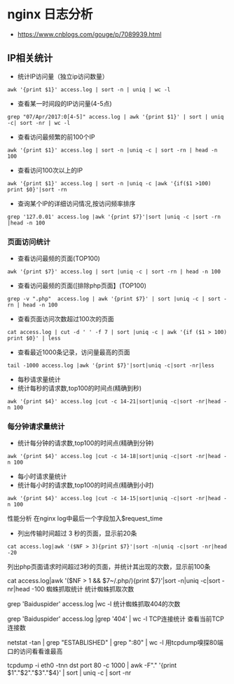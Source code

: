 # nginx 日志分析
- https://www.cnblogs.com/gouge/p/7089939.html


## IP相关统计
- 统计IP访问量（独立ip访问数量）

```aidl
awk '{print $1}' access.log | sort -n | uniq | wc -l

```

- 查看某一时间段的IP访问量(4-5点)

```aidl
grep "07/Apr/2017:0[4-5]" access.log | awk '{print $1}' | sort | uniq -c| sort -nr | wc -l  
```

- 查看访问最频繁的前100个IP

```aidl
awk '{print $1}' access.log | sort -n |uniq -c | sort -rn | head -n 100
```

- 查看访问100次以上的IP

```aidl
awk '{print $1}' access.log | sort -n |uniq -c |awk '{if($1 >100) print $0}'|sort -rn
```

- 查询某个IP的详细访问情况,按访问频率排序

```aidl
grep '127.0.01' access.log |awk '{print $7}'|sort |uniq -c |sort -rn |head -n 100
```


### 页面访问统计
- 查看访问最频的页面(TOP100)


```aidl
awk '{print $7}' access.log | sort |uniq -c | sort -rn | head -n 100
```

- 查看访问最频的页面([排除php页面】(TOP100)

```aidl
grep -v ".php"  access.log | awk '{print $7}' | sort |uniq -c | sort -rn | head -n 100 
```

- 查看页面访问次数超过100次的页面

```aidl
cat access.log | cut -d ' ' -f 7 | sort |uniq -c | awk '{if ($1 > 100) print $0}' | less
```

- 查看最近1000条记录，访问量最高的页面

```aidl
tail -1000 access.log |awk '{print $7}'|sort|uniq -c|sort -nr|less
```

- 每秒请求量统计
- 统计每秒的请求数,top100的时间点(精确到秒)

```aidl
awk '{print $4}' access.log |cut -c 14-21|sort|uniq -c|sort -nr|head -n 100
```

### 每分钟请求量统计
- 统计每分钟的请求数,top100的时间点(精确到分钟)

```aidl
awk '{print $4}' access.log |cut -c 14-18|sort|uniq -c|sort -nr|head -n 100
```

- 每小时请求量统计
- 统计每小时的请求数,top100的时间点(精确到小时)

```aidl
awk '{print $4}' access.log |cut -c 14-15|sort|uniq -c|sort -nr|head -n 100
```

性能分析
在nginx log中最后一个字段加入$request_time

- 列出传输时间超过 3 秒的页面，显示前20条

```aidl
cat access.log|awk '($NF > 3){print $7}'|sort -n|uniq -c|sort -nr|head -20
```

列出php页面请求时间超过3秒的页面，并统计其出现的次数，显示前100条

cat access.log|awk '($NF > 1 &&  $7~/\.php/){print $7}'|sort -n|uniq -c|sort -nr|head -100
蜘蛛抓取统计
统计蜘蛛抓取次数

grep 'Baiduspider' access.log |wc -l
统计蜘蛛抓取404的次数

grep 'Baiduspider' access.log |grep '404' | wc -l
TCP连接统计
查看当前TCP连接数

netstat -tan | grep "ESTABLISHED" | grep ":80" | wc -l
用tcpdump嗅探80端口的访问看看谁最高

tcpdump -i eth0 -tnn dst port 80 -c 1000 | awk -F"." '{print $1"."$2"."$3"."$4}' | sort | uniq -c | sort -nr
